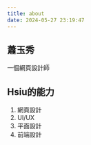 ```yaml
---
title: about
date: 2024-05-27 23:19:47
---
```


## 蕭玉秀
一個網頁設計師

## Hsiu的能力
1. 網頁設計
2. UI/UX
3. 平面設計
4. 前端設計